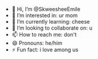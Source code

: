 - 👋 Hi, I’m @SkweesheeEmile
- 👀 I’m interested in: ur mom
- 🌱 I’m currently learning: cheese
- 💞️ I’m looking to collaborate on: u
- 📫 How to reach me: don't
- 😄 Pronouns: he/him
- ⚡ Fun fact: i love among us

<!---
SkweesheeEmile/SkweesheeEmile is a ✨ special ✨ repository because its `README.md` (this file) appears on your GitHub profile.
You can click the Preview link to take a look at your changes.
--->
